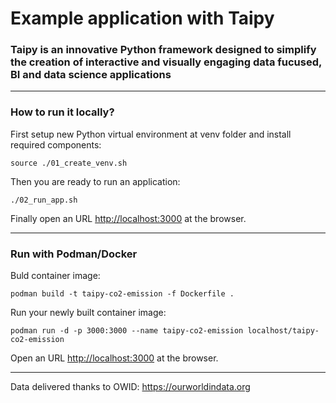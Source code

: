 # Example application with Taipy 

### Taipy is an innovative Python framework designed to simplify the creation of interactive and visually engaging data fucused, BI and data science applications

---
### How to run it locally?

First setup new Python virtual environment at venv folder and install required components:

`source ./01_create_venv.sh`

Then you are ready to run an application:

`./02_run_app.sh`

Finally open an URL [http://localhost:3000](http://localhost:3000) at the browser.

---
### Run with Podman/Docker

Buld container image:

`podman build -t taipy-co2-emission -f Dockerfile .`

Run your newly built container image:

`podman run -d -p 3000:3000 --name taipy-co2-emission localhost/taipy-co2-emission`

Open an URL [http://localhost:3000](http://localhost:3000) at the browser.

---

Data delivered thanks to OWID: https://ourworldindata.org
